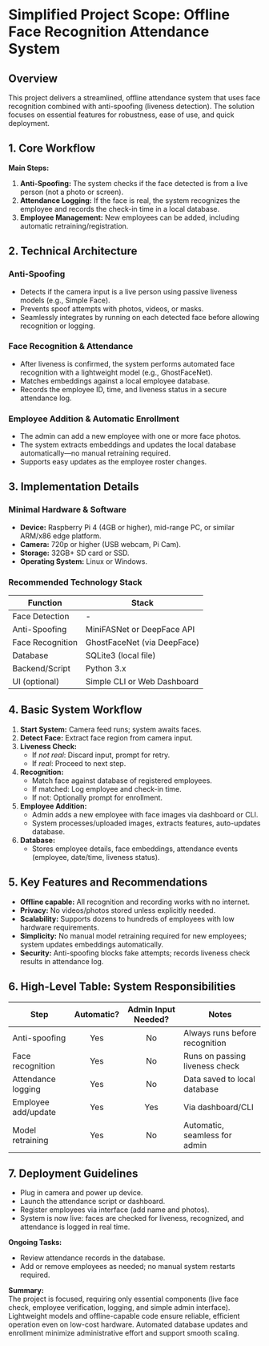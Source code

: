 # Simplified Project Scope: Offline Face Recognition Attendance System

## Overview

This project delivers a streamlined, offline attendance system that uses face recognition combined with anti-spoofing (liveness detection). The solution focuses on essential features for robustness, ease of use, and quick deployment.

## 1. Core Workflow

**Main Steps:**
1. **Anti-Spoofing:** The system checks if the face detected is from a live person (not a photo or screen).
2. **Attendance Logging:** If the face is real, the system recognizes the employee and records the check-in time in a local database.
3. **Employee Management:** New employees can be added, including automatic retraining/registration.

## 2. Technical Architecture

### Anti-Spoofing

- Detects if the camera input is a live person using passive liveness models (e.g., Simple Face).
- Prevents spoof attempts with photos, videos, or masks.
- Seamlessly integrates by running on each detected face before allowing recognition or logging.

### Face Recognition & Attendance

- After liveness is confirmed, the system performs automated face recognition with a lightweight model (e.g., GhostFaceNet).
- Matches embeddings against a local employee database.
- Records the employee ID, time, and liveness status in a secure attendance log.

### Employee Addition & Automatic Enrollment

- The admin can add a new employee with one or more face photos.
- The system extracts embeddings and updates the local database automatically—no manual retraining required.
- Supports easy updates as the employee roster changes.

## 3. Implementation Details

### Minimal Hardware & Software

- **Device:** Raspberry Pi 4 (4GB or higher), mid-range PC, or similar ARM/x86 edge platform.
- **Camera:** 720p or higher (USB webcam, Pi Cam).
- **Storage:** 32GB+ SD card or SSD.
- **Operating System:** Linux or Windows.

### Recommended Technology Stack

| Function            | Stack                        |
|---------------------|------------------------------|
| Face Detection      | -                            |
| Anti-Spoofing       | MiniFASNet or DeepFace API   |
| Face Recognition    | GhostFaceNet (via DeepFace)  |
| Database            | SQLite3 (local file)         |
| Backend/Script      | Python 3.x                   |
| UI (optional)       | Simple CLI or Web Dashboard  |

## 4. Basic System Workflow

1. **Start System:** Camera feed runs; system awaits faces.
2. **Detect Face:** Extract face region from camera input.
3. **Liveness Check:** 
   - If *not real*: Discard input, prompt for retry.
   - If *real*: Proceed to next step.
4. **Recognition:**
   - Match face against database of registered employees.
   - If matched: Log employee and check-in time.
   - If not: Optionally prompt for enrollment.
5. **Employee Addition:**
   - Admin adds a new employee with face images via dashboard or CLI.
   - System processes/uploaded images, extracts features, auto-updates database.
6. **Database:**
   - Stores employee details, face embeddings, attendance events (employee, date/time, liveness status).

## 5. Key Features and Recommendations

- **Offline capable:** All recognition and recording works with no internet.
- **Privacy:** No videos/photos stored unless explicitly needed.
- **Scalability:** Supports dozens to hundreds of employees with low hardware requirements.
- **Simplicity:** No manual model retraining required for new employees; system updates embeddings automatically.
- **Security:** Anti-spoofing blocks fake attempts; records liveness check results in attendance log.

## 6. High-Level Table: System Responsibilities

| Step               | Automatic? | Admin Input Needed? | Notes                           |
|--------------------|:----------:|:-------------------:|---------------------------------|
| Anti-spoofing      | Yes        | No                  | Always runs before recognition  |
| Face recognition   | Yes        | No                  | Runs on passing liveness check  |
| Attendance logging | Yes        | No                  | Data saved to local database    |
| Employee add/update| Yes        | Yes                 | Via dashboard/CLI               |
| Model retraining   | Yes        | No                  | Automatic, seamless for admin   |

## 7. Deployment Guidelines

- Plug in camera and power up device.
- Launch the attendance script or dashboard.
- Register employees via interface (add name and photos).
- System is now live: faces are checked for liveness, recognized, and attendance is logged in real time.

**Ongoing Tasks:**
- Review attendance records in the database.
- Add or remove employees as needed; no manual system restarts required.

**Summary:**  
The project is focused, requiring only essential components (live face check, employee verification, logging, and simple admin interface). Lightweight models and offline-capable code ensure reliable, efficient operation even on low-cost hardware. Automated database updates and enrollment minimize administrative effort and support smooth scaling.